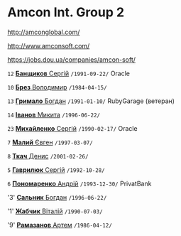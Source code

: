 # Amcon Int. Group 2

http://amconglobal.com/

http://www.amconsoft.com/

https://jobs.dou.ua/companies/amcon-soft/


`12` [**Банщиков** Сергій](/players/banshchykov.serhii.19910922.jpg) `/1991-09-22/` Oracle

`10` [**Брез** Володимир](/players/brez.volodymyr.19840415.jpg) `/1984-04-15/`

`13` [**Гримало** Богдан](/players/hrymalo.bohdan.19910110.jpg) `/1991-01-10/` RubyGarage (ветеран)

`14` [**Іванов** Микита](/players/ivanov.mykyta.19960622.jpg) `/1996-06-22/`

`23` [**Михайленко** Сергій](/players/myhailenko.sergiy.19900217.jpg) `/1990-02-17/` Oracle

`7` [**Малий** Євген](/players/malyi.yevhen.19970307.jpg) `/1997-03-07/` 

`8` [**Ткач** Денис](/players/tkach.denys.20010226.jpg) `/2001-02-26/` 

`5` [**Гаврилюк** Сергій](/players/gavrilyuk.serhii.19921028.jpg) `/1992-10-28/` 

`6` [**Пономаренко** Андрій](/players/ponomarenko.andrii.19931230.jpg) `/1993-12-30/` PrivatBank

'3' [**Сальник** Богдан](/players/salnyk.bogdan.19960622.jpg)  `/1996-06-22/`

'1' [**Жабчик** Віталій](/players/zhabchyk.vitaly.19900703.jpg)  `/1990-07-03/`

'9' [**Рамазанов** Артем](/players/ramazanov.artem.19860412.jpg)  `/1986-04-12/`
